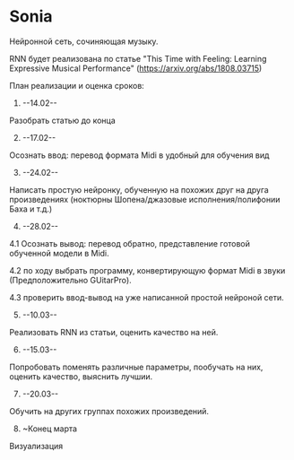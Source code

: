 # Sonia
Нейронной сеть, сочиняющая музыку.

RNN будет реализована по статье "This Time with Feeling: Learning Expressive Musical Performance"
(https://arxiv.org/abs/1808.03715)

План реализации и оценка сроков:

1. --14.02--

  Разобрать статью до конца 
 
2. --17.02--

  Осознать ввод: перевод формата Midi в удобный для обучения вид

3. --24.02--

  Написать простую нейронку, обученную на похожих друг на друга произведениях (ноктюрны Шопена/джазовые исполнения/полифонии Баха и т.д.)

4. --28.02--
  
  4.1 Осознать вывод: перевод обратно, представление готовой обученной модели в Midi.
  
  4.2 по ходу выбрать программу, конвертирующую формат Midi в звуки (Предположительно GUitarPro).
  
  4.3 проверить ввод-вывод на уже написанной простой нейроной сети.

5. --10.03-- 

  Реализовать RNN из статьи, оценить качество на ней.

6. --15.03--

  Попробовать поменять различные параметры, пообучать на них, оценить качество, выяснить лучшии.

7. --20.03--

  Обучить на других группах похожих произведений.

8. ~Конец марта

  Визуализация
